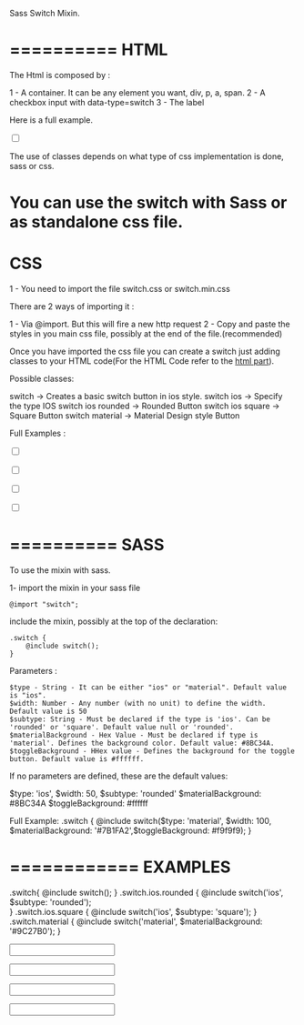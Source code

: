 Sass Switch Mixin.

==========
HTML
==========

The Html is composed by :

1 - A container. It can be any element you want, div, p, a, span.
2 - A checkbox input with data-type=switch
3 - The label

Here is a full example.

<p class="switch ios rounded">
	<input type="checkbox" name="my-switch" data-type="switch">
	<label for="my-switch"></label>
</p>

The use of classes depends on what type of css implementation is done, sass or css.

You can use the switch with Sass or as standalone css file.
==========
CSS
==========

1 -  You need to import the file switch.css or switch.min.css

There are 2 ways of importing it :

1 - Via @import. But this will fire a new http request
2 - Copy and paste the styles in you main css file, possibly at the end of the file.(recommended)

Once you have imported the css file you can create a switch just adding classes to your HTML code(For the HTML Code refer to the <a href="#html"> html part</a>).

Possible classes:

switch -> Creates a basic switch button in ios style.
switch ios -> Specify the type IOS
switch ios rounded -> Rounded Button
switch ios square -> Square Button
switch material -> Material Design style Button

Full Examples :
<link rel="stylesheet" href="switch.css">

<p class="switch">
	<input type="checkbox" name="my-switch" data-type="switch">
	<label for="my-switch"></label>
</p>
<p class="switch ios rounded">
	<input type="checkbox" name="my-switch" data-type="switch">
	<label for="my-switch"></label>
</p>

<p class="switch ios square">
	<input type="checkbox" name="my-switch" data-type="switch">
	<label for="my-switch"></label>
</p>

<p class="switch material">
	<input type="checkbox" name="my-switch" data-type="switch">
	<label for="my-switch"></label>
</p>

==========
SASS
==========

To use the mixin with sass.

1- import the mixin in your sass file

	@import "switch";

include the mixin, possibly at the top of the declaration:

	.switch {
		@include switch();	
	}
Parameters : 

	$type - String - It can be either "ios" or "material". Default value is "ios". 
	$width: Number - Any number (with no unit) to define the width. Default value is 50	
	$subtype: String - Must be declared if the type is 'ios'. Can be 'rounded' or 'square'. Default value null or 'rounded'.
	$materialBackground - Hex Value - Must be declared if type is 'material'. Defines the background color. Default value: #8BC34A.
	$toggleBackground - HHex value - Defines the background for the toggle button. Default value is #ffffff.

If no parameters are defined, these are the default values: 

$type: 'ios', 
$width: 50,
$subtype: 'rounded'
$materialBackground: #8BC34A
$toggleBackground: #ffffff

Full Example: 
.switch {
	@include switch($type: 'material', $width: 100, $materialBackground: '#7B1FA2',$toggleBackground: #f9f9f9);
}


============
EXAMPLES
============

.switch{
	@include switch();
}
.switch.ios.rounded {
	@include switch('ios', $subtype: 'rounded');	
}
.switch.ios.square {
	@include switch('ios', $subtype: 'square');	
}
.switch.material {
	@include switch('material', $materialBackground: '#9C27B0');
}

<p class="switch"><input type="text" data-type="switch"><label for=""></label></p>
<p class="switch ios rounded"><input type="text" data-type="switch"><label for=""></label></p>
<p class="switch ios square"><input type="text" data-type="switch"><label for=""></label></p>
<p class="switch material"><input type="text" data-type="switch"><label for=""></label></p>	
